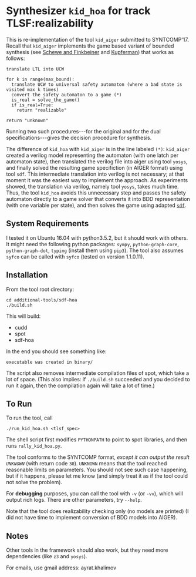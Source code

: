 # Synthesizer `kid_hoa` for track TLSF:realizability

This is re-implementation of the tool `kid_aiger` submitted to SYNTCOMP'17.
Recall that `kid_aiger` implements the game based variant of bounded synthesis
(see [Schewe and Finkbeiner](https://www.react.uni-saarland.de/publications/atva07.pdf) and
 [Kupferman](http://www.cse.huji.ac.il/~ornak/publications/lics06c.pdf))
that works as follows:

```
translate LTL into UCW

for k in range(max_bound):
  translate UCW to universal safety automaton (where a bad state is visited max k times)
  convert the safety automaton to a game (*)
  is_real = solve_the_game()
  if is_real=True:
    return "realizable"

return "unknown"
```

Running two such procedures---for the original and for the dual specifications---gives the decision procedure for synthesis.

The difference of `kid_hoa` with `kid_aiger` is in the line labeled `(*)`:
`kid_aiger` created a verilog model representing the automaton (with one latch per automaton state),
then translated the verilog file into aiger using tool `yosys`,
and finally solved the resulting game specifiction (in AIGER format) using tool `sdf`.
This intermediate translation into verilog is not necessary;
at that moment it was the easiest way to implement the approach.
As experiments showed, the translation via verilog, namely tool `yosys`, takes much time.
Thus, the tool `kid_hoa` avoids this unnecessary step and passes the safety automaton
directly to a game solver that converts it into BDD representation (with one variable per state),
and then solves the game using adapted [`sdf`](https://github.com/5nizza/sdf-hoa).


## System Requirements

I tested it on Ubuntu 16.04 with python3.5.2, but it should work with others.
It might need the following python packages: `sympy`, `python-graph-core`, `python-graph-dot`, `typing`
(install them using `pip3`).
The tool also assumes `syfco` can be called with `syfco` (tested on version 1.1.0.11).


## Installation

From the tool root directory:

```
cd additional-tools/sdf-hoa
./build.sh
```

This will build:

- cudd
- spot
- sdf-hoa

In the end you should see something like:
```
executable was created in binary/
```

The script also removes intermediate compilation files of spot,
which take a lot of space.
(This also implies:
 if `./build.sh` succeeded and you decided to run it again,
 then the compilation again will take a lot of time.)


## To Run

To run the tool, call
```
./run_kid_hoa.sh <tlsf_spec>
```

The shell script first modifies `PYTHONPATH` to point to spot libraries,
and then runs `rally_kid_hoa.py`.

The tool conforms to the SYNTCOMP format, _except it can output the result `UNKNOWN`_ (with return code `30`).
`UNKNOWN` means that the tool reached reasonable limits on parameters.
You should not see such case happening, but if it happens, please let me know
(and simply treat it as if the tool could not solve the problem).

For __debugging__ purposes, you can call the tool with `-v` (or `-vv`), which will output rich logs.
There are other parameters, try `--help`.

Note that the tool does realizability checking only (no models are printed)
(I did not have time to implement conversion of BDD models into AIGER).


## Notes

Other tools in the framework should also work, but they need more dependencies (like `z3` and `yosys`).

For emails, use gmail address: ayrat.khalimov

